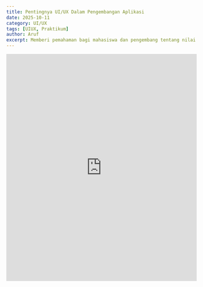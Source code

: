 ```yaml
---
title: Pentingnya UI/UX Dalam Pengembangan Aplikasi
date: 2025-10-11
category: UI/UX
tags: [UIUX, Praktikum]
author: Aruf
excerpt: Memberi pemahaman bagi mahasiswa dan pengembang tentang nilai strategis UI/UX, Menjadi referensi untuk merancang aplikasi yang lebih ramah pengguna.
---
```


<iframe
  src="https://github.com/Qzief/lab-workspace/blob/main/pdf/Pentingnya%20Ui_ux%20Dalam%20Pengembangan%20Aplikasi.pdf"
  width="100%"
  height="600px"
  style="border:none;">
</iframe>





